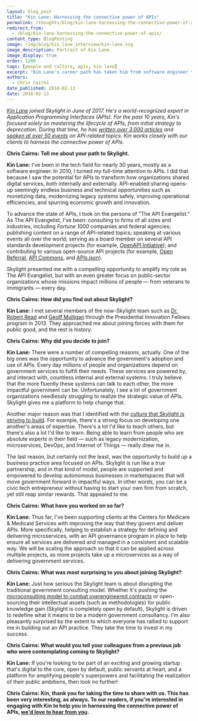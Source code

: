```yaml
---
layout: blog_post
title: "Kin Lane: Harnessing the connective power of APIs"
permalink: /thoughts/blog/kin-lane-harnessing-the-connective-power-of-apis/
redirect_from:
  - /blog/kin-lane-harnessing-the-connective-power-of-apis/
content_type: BlogPosting
image: /img/blog/kin_lane_interview/kin-lane.svg
image_description: Portrait of Kin Lane.
image_display: true
order: 1200
tags: [people and culture, apis, kin lane]
excerpt: "Kin Lane's career path has taken him from software engineer to one of the world's foremost API experts before joining Skylight. Here, he has been working with our government clients to improve their use of APIs. His advice for people thinking about joining us: Do it."
authors:
  - Chris Cairns
date_published: 2018-02-13
date: 2018-02-13
---
```


*[Kin Lane](/company/about/#kin-lane) joined Skylight in June of 2017. He's a world-recognized expert in Application Programming Interfaces (APIs). For the past 10 years, Kin's focused solely on mastering the lifecycle of APIs, from initial strategy to deprecation. During that time, he has <a href="http://apievangelist.com/archive/">written over 3,000 articles</a> and <a href="http://talks.kinlane.com/">spoken at over 50 events</a> on API-related topics. Kin works closely with our clients to harness the connective power of APIs.*

**Chris Cairns: Tell me about your path to Skylight.**

**Kin Lane:** I've been in the tech field for nearly 30 years, mostly as a software engineer. In 2010, I turned my full-time attention to APIs. I did that because I saw the potential for APIs to transform how organizations shared digital services, both internally and externally. API-enabled sharing opens-up seemingly endless business and technical opportunities such as monetizing data, modernizing legacy systems safely, improving operational efficiencies, and spurring economic growth and innovation.

To advance the state of APIs, I took on the persona of "The API Evangelist." As The API Evangelist, I've been: consulting to firms of all sizes and industries, including *Fortune 1000* companies and federal agencies; publishing content on a range of API-related topics; speaking at various events all over the world; serving as a board member on several API standards development projects (for example, <a href="https://www.openapis.org/membership/members">OpenAPI Initiative</a>); and contributing to various open-source API projects (for example, <a href="https://openreferral.org/version-1-1-of-the-human-services-data-api-specification-technical-post/">Open Referral</a>, <a href="http://apicommons.org/">API Commons</a>, and <a href="http://apisjson.org/">APIs.json</a>).

Skylight presented me with a compelling opportunity to amplify my role as The API Evangelist, but with an even greater focus on public-sector organizations whose missions impact millions of people &mdash; from veterans to immigrants &mdash; every day.

**Chris Cairns: How did you find out about Skylight?**

**Kin Lane:** I met several members of the now-Skylight team such as [Dr. Robert Read](/company/about/#robert-read) and [Geoff Mulligan](/company/about/#geoff-mulligan) through the Presidential Innovation Fellows program in 2013. They approached me about joining forces with them for public good, and the rest is history.

**Chris Cairns: Why did you decide to join?**

**Kin Lane:** There were a number of compelling reasons, actually. One of the big ones was the opportunity to advance the government's adoption and use of APIs. Every day millions of people and organizations depend on government services to fulfill their needs. These services are powered by, and interact with, countless internal and external systems. I truly believe that the more fluently these systems can talk to each other, the more impactful government can be. Unfortunately, I see a lot of government organizations needlessly struggling to realize the strategic value of APIs. Skylight gives me a platform to help change that.

Another major reason was that I identified with the [culture that Skylight is striving to build](/company/values/). For example, there's a strong focus on developing one another's areas of expertise. There's a lot I'd like to teach others, but there's also a lot I'd like to learn. Being able to learn from people who are absolute experts in their field &mdash; such as legacy modernization, microservices, DevOps, and Internet of Things &mdash; really drew me in.

The last reason, but certainly not the least, was the opportunity to build up a business practice area focused on APIs. Skylight is run like a true partnership, and in that kind of model, people are supported and empowered to develop autonomous businesses in marketspaces that will move government forward in impactful ways. In other words, you can be a civic tech entrepreneur without having to start your own firm from scratch, yet still reap similar rewards. That appealed to me.

**Chris Cairns: What have you worked on so far?**

**Kin Lane:** Thus far, I've been supporting clients at the Centers for Medicare & Medicaid Services with improving the way that they govern and deliver APIs. More specifically, helping to establish a strategy for defining and delivering microservices, with an API governance program in place to help ensure all services are delivered and managed in a consistent and scalable way. We will be scaling the approach so that it can be applied across multiple projects, as more projects take up a microservices as a way of delivering government services.

**Chris Cairns: What was most surprising to you about joining Skylight?**

**Kin Lane:** Just how serious the Skylight team is about disrupting the traditional government consulting model. Whether it's pushing the [microconsulting model to combat overengineered contracts](/blog/supplement-your-team-with-specific-digital-expertise-through-our-microconsulting-services/) or open-sourcing their intellectual assets (such as methodologies) for public knowledge gain (Skylight is completely open by default), Skylight is driven to redefine what it means to be a modern government consultancy. I'm also pleasantly surprised by the extent to which everyone has rallied to support me in building out an API practice. They take the time to invest in my success.

**Chris Cairns: What would you tell your colleagues from a previous job who were contemplating coming to Skylight?**

**Kin Lane:** If you're looking to be part of an exciting and growing startup that's digital to the core, open by default, public servants at heart, and a platform for amplifying people's superpowers and facilitating the realization of their public ambitions, then look no further!

**Chris Cairns: Kin, thank you for taking the time to share with us. This has been very interesting, as always. To our readers, if you're interested in engaging with Kin to help you in harnessing the connective power of APIs, [we'd love to hear from you](/connect/contact/).**
